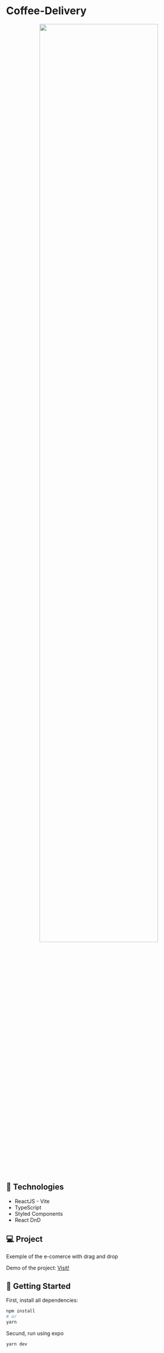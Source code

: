# Coffee-Delivery

<p align="center">
  <img width="80%" src="https://firebasestorage.googleapis.com/v0/b/imagens-3dce0.appspot.com/o/coffee-delivery.gif?alt=media&token=66820067-4a91-4825-aaaa-052aeb7f0c95">
</p>

## :satellite: Technologies

<ul>
  <li>ReactJS - Vite</li>
  <li>TypeScript</li>
  <li>Styled Components</li>
  <li>React DnD</li>
</ul>

## :computer: Project

Exemple of the e-comerce with drag and drop

<p>
  Demo of the project: <a href="https://coffee-delivery-coral.vercel.app/" target="_blank">Visit!</a>
</p>

## :rocket: Getting Started

First, install all dependencies:

```bash
npm install
# or
yarn
```
Secund, run using expo

```bash
yarn dev
```
